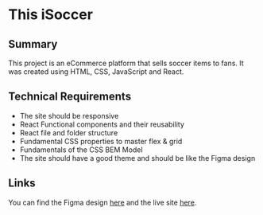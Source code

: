 # This iSoccer

## Summary

This project is an eCommerce platform that sells soccer items to fans. It was created using HTML, CSS, JavaScript and React. 

## Technical Requirements

-   The site should be responsive
-   React Functional components and their reusability
-   React file and folder structure
-   Fundamental CSS properties to master flex & grid
-   Fundamentals of the CSS BEM Model
-   The site should have a good theme and should be like the Figma design

## Links
You can find the Figma design [here](https://www.figma.com/file/xtLPvCAvQWJI0i7sXJnhTK/This-iSoccer?type=design&node-id=0-1&t=0mud5cRSaB46RJrM-0) and the live site [here](https://thisisoccer.com/).
